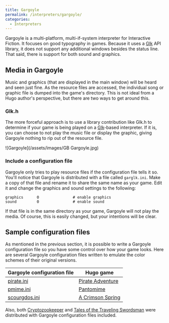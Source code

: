 ```yaml
---
title: Gargoyle
permalink: /interpreters/gargoyle/
categories: 
  - Interpreters
---
```


Gargoyle is a multi-platform, multi-if-system interpreter for
Interactive Fiction. It focuses on good typography in games. Because it
uses a [Glk](/definitions/glk/) API library, it does not support any
additional windows besides the status line. That said, there is support
for both sound and graphics.

## Media in Gargoyle

Music and graphics (that are displayed in the main window) will be heard
and seen just fine. As the resource files are accessed, the individual
song or graphic file is dumped into the game's directory. This is not
ideal from a Hugo author's perspective, but there are two ways to get
around this.

### Glk.h

The more forceful approach is to use a library contribution like
Glk.h to determine if your game is being played on a
[Glk](/definitions/glk/)-based interpreter. If it is, you can choose to not
play the music file or display the graphic, giving Gargoyle nothing to
rip out of the resource file.

![Gargoyle](/assets/images/GB Gargoyle.jpg)

### Include a configuration file

Gargoyle only tries to play resource files if the configuration file
tells it so. You'll notice that Gargoyle is distributed with a file
called `garglk.ini`. Make a copy of that file and rename it to share the
same name as your game. Edit it and change the graphics and sound
settings to the following:

    graphics      0               # enable graphics
    sound         0               # enable sound

If that file is in the same directory as your game, Gargoyle will not
play the media. Of course, this is easily changed, but your intentions
will be clear.

## Sample configuration files

As mentioned in the previous section, it is possible to write a Gargoyle
configuration file so you have some control over how your game looks.
Here are several Gargoyle configuration files written to emulate the
color schemes of their original versions.

| Gargoyle configuration file                                            | Hugo game                                                                    |
|------------------------------------------------------------------------|------------------------------------------------------------------------------|
| [pirate.ini](http://roody.gerynarsabode.org/gargoyle/pirate.ini)       | [Pirate Adventure](http://ifarchive.org/if-archive/games/hugo/pirate.hex)    |
| [pmime.ini](http://roody.gerynarsabode.org/gargoyle/pmime.ini)         | [Pantomime](http://ifarchive.org/if-archive/games/hugo/pmime.hex)            |
| [scourgdos.ini](http://roody.gerynarsabode.org/gargoyle/scourgdos.ini) | [A Crimson Spring](http://ifarchive.org/if-archive/games/hugo/scourgdos.hex) |

Also, both
[Cryptozookeeper](http://www.joltcountry.com/index.php/robbsherwin_videogame/cryptozookeeper)
and [Tales of the Traveling Swordsman](http://ifarchive.org/indexes/if-archiveXgamesXcompetition2006XhugoXtales_ts.html)
were distributed with Gargoyle configuration files included.
